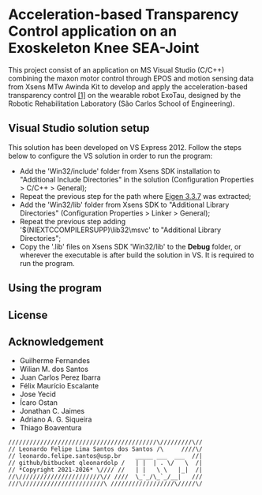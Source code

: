 # Acceleration-based Transparency Control application on an Exoskeleton Knee SEA-Joint

This project consist of an application on MS Visual Studio (C/C++) combining the maxon motor control through EPOS and motion sensing data from Xsens MTw Awinda Kit to develop and apply the acceleration-based transparency control [[1]](https://ieeexplore.ieee.org/abstract/document/7759836) on the 
wearable robot ExoTau, designed by the Robotic Rehabilitation Laboratory (São Carlos School of Engineering).

## Visual Studio solution setup

This solution has been developed on VS Express 2012. Follow the steps below to configure the VS solution in order to run the program:

- Add the 'Win32/include' folder from Xsens SDK installation to "Additional Include Directories" in the solution (Configuration Properties > C/C++ > General);
- Repeat the previous step for the path where [Eigen 3.3.7](http://eigen.tuxfamily.org/dox/GettingStarted.html) was extracted;
- Add the 'Win32/lib' folder from Xsens SDK to "Additional Library Directories" (Configuration Properties > Linker > General);
- Repeat the previous step adding '$(NIEXTCCOMPILERSUPP)\lib32\msvc' to "Additional Library Directories";
- Copy the '.lib' files on Xsens SDK 'Win32/lib' to the **Debug** folder, or wherever the executable is after build the solution in VS. It is required to run the program.

## Using the program

## License

## Acknowledgement

* Guilherme Fernandes
* Wilian M. dos Santos
* Juan Carlos Perez Ibarra
* Félix Maurício Escalante
* Jose Yecid
* Ícaro Ostan
* Jonathan C. Jaimes
* Adriano A. G. Siqueira
* Thiago Boaventura

```
//////////////////////////////////////////\/////////\//
// Leonardo Felipe Lima Santos dos Santos /\     ////\/
// leonardo.felipe.santos@usp.br    _____ ___  ___  //|
// github/bitbucket qleonardolp /   | |  | . \/   \  /|
// *Copyright 2021-2026* \//// //   | |   \ \   |_|  /|
//\///////////////////////\// ////  \_'_/\_`_/__|   ///
///\///////////////////////\ //////////////////\/////\/
```
